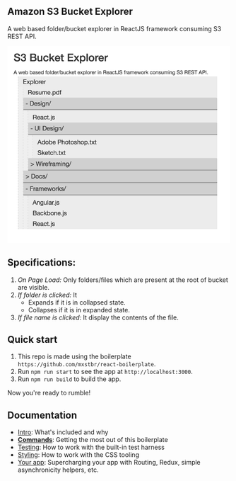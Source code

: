 ## Amazon S3 Bucket Explorer

A web based folder/bucket explorer in ReactJS framework consuming S3 REST API.

[![Demo Image](https://github.com/himanshujariyal/s3-bucket-explorer/blob/development/app/demo_image.png?raw=true)]()  

## Specifications:

1. *On Page Load:* Only folders/files which are present at the root of bucket are visible.
2. *If folder is clicked:* It
      - Expands if it is in collapsed state.
      - Collapses if it is in expanded state.
3. *If file name is clicked:* It display the contents of the file.

## Quick start

1. This repo is made using the boilerplate `https://github.com/mxstbr/react-boilerplate`.
2. Run `npm run start` to see the app at `http://localhost:3000`.
3. Run `npm run build` to build the app.

Now you're ready to rumble!

## Documentation

- [Intro](https://github.com/mxstbr/react-boilerplate/tree/master/docs/general): What's included and why
- [**Commands**](https://github.com/mxstbr/react-boilerplate/tree/master/docs/general/commands.md): Getting the most out of this boilerplate
- [Testing](https://github.com/mxstbr/react-boilerplate/tree/master/docs/testing): How to work with the built-in test harness
- [Styling](https://github.com/mxstbr/react-boilerplate/tree/master/docs/css): How to work with the CSS tooling
- [Your app](https://github.com/mxstbr/react-boilerplate/tree/master/docs/js): Supercharging your app with Routing, Redux, simple
  asynchronicity helpers, etc.
